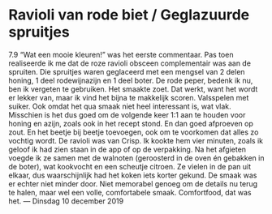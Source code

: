 # Ravioli van rode biet / Geglazuurde spruitjes
7.9
“Wat een mooie kleuren!” was het eerste commentaar. Pas toen realiseerde ik me dat de roze ravioli obsceen complementair was aan de spruiten.
Die spruitjes waren geglaceerd met een mengsel van 2 delen honing, 1 deel rodewijnazijn en 1 deel boter. De rode peper, bedenk ik nu, ben ik vergeten te gebruiken. Het smaakte zoet. Dat werkt, want het wordt er lekker van, maar ik vind het bijna te makkelijk scoren. Valsspelen met suiker. Ook omdat het qua smaak niet heel interessant is, wat vlak. Misschien is het dus goed om de volgende keer 1:1 aan te houden voor honing en azijn, zoals ook in het recept stond. En dan goed afproeven op zout. En het beetje bij beetje toevoegen, ook om te voorkomen dat alles zo vochtig wordt. 
De ravioli was van Crisp. Ik kookte hem vier minuten, zoals ik geloof ik had zien staan in de app of op de verpakking. Na het afgieten voegde ik ze samen met de walnoten (geroosterd in de oven én gebakken in de boter), wat kookvocht en een scheutje citroen. Ze vielen in de pan uit elkaar, dus waarschijnlijk had het koken iets korter gekund. De smaak was er echter niet minder door. Niet memorabel genoeg om de details nu terug te halen, maar wel een volle, comfortabele smaak.
Comfortfood, dat was het.
— Dinsdag 10 december 2019